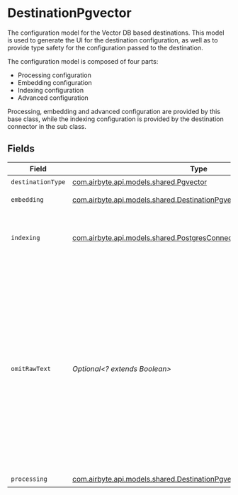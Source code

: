 # DestinationPgvector

The configuration model for the Vector DB based destinations. This model is used to generate the UI for the destination configuration,
as well as to provide type safety for the configuration passed to the destination.

The configuration model is composed of four parts:
* Processing configuration
* Embedding configuration
* Indexing configuration
* Advanced configuration

Processing, embedding and advanced configuration are provided by this base class, while the indexing configuration is provided by the destination connector in the sub class.


## Fields

| Field                                                                                                                                                                                                                                                    | Type                                                                                                                                                                                                                                                     | Required                                                                                                                                                                                                                                                 | Description                                                                                                                                                                                                                                              |
| -------------------------------------------------------------------------------------------------------------------------------------------------------------------------------------------------------------------------------------------------------- | -------------------------------------------------------------------------------------------------------------------------------------------------------------------------------------------------------------------------------------------------------- | -------------------------------------------------------------------------------------------------------------------------------------------------------------------------------------------------------------------------------------------------------- | -------------------------------------------------------------------------------------------------------------------------------------------------------------------------------------------------------------------------------------------------------- |
| `destinationType`                                                                                                                                                                                                                                        | [com.airbyte.api.models.shared.Pgvector](../../models/shared/Pgvector.md)                                                                                                                                                                                | :heavy_check_mark:                                                                                                                                                                                                                                       | N/A                                                                                                                                                                                                                                                      |
| `embedding`                                                                                                                                                                                                                                              | [com.airbyte.api.models.shared.DestinationPgvectorEmbedding](../../models/shared/DestinationPgvectorEmbedding.md)                                                                                                                                        | :heavy_check_mark:                                                                                                                                                                                                                                       | Embedding configuration                                                                                                                                                                                                                                  |
| `indexing`                                                                                                                                                                                                                                               | [com.airbyte.api.models.shared.PostgresConnection](../../models/shared/PostgresConnection.md)                                                                                                                                                            | :heavy_check_mark:                                                                                                                                                                                                                                       | Postgres can be used to store vector data and retrieve embeddings.                                                                                                                                                                                       |
| `omitRawText`                                                                                                                                                                                                                                            | *Optional<? extends Boolean>*                                                                                                                                                                                                                            | :heavy_minus_sign:                                                                                                                                                                                                                                       | Do not store the text that gets embedded along with the vector and the metadata in the destination. If set to true, only the vector and the metadata will be stored - in this case raw text for LLM use cases needs to be retrieved from another source. |
| `processing`                                                                                                                                                                                                                                             | [com.airbyte.api.models.shared.DestinationPgvectorProcessingConfigModel](../../models/shared/DestinationPgvectorProcessingConfigModel.md)                                                                                                                | :heavy_check_mark:                                                                                                                                                                                                                                       | N/A                                                                                                                                                                                                                                                      |